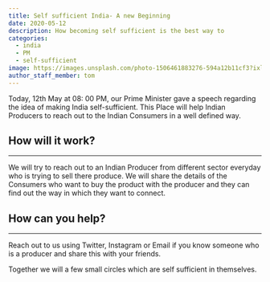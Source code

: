 ```yaml
---
title: Self sufficient India- A new Beginning
date: 2020-05-12
description: How becoming self sufficient is the best way to
categories:
  - india
  - PM
  - self-sufficient
image: https://images.unsplash.com/photo-1506461883276-594a12b11cf3?ixlib=rb-1.2.1&ixid=eyJhcHBfaWQiOjEyMDd9&auto=format&fit=crop&w=800&q=60
author_staff_member: tom
---
```


Today, 12th May at 08: 00 PM, our Prime Minister gave a speech regarding the idea of making India self-sufficient. This
Place will help Indian Producers to reach out to the Indian Consumers in a well defined way.

## How will it work?
---

We will try to reach out to an Indian Producer from different sector everyday who is trying to sell there produce. We will
share the details of the Consumers who want to buy the product with the producer and they can find out the way in which they
want to connect.

## How can you help?
---

Reach out to us using Twitter, Instagram or Email if you know someone who is a producer and share this with your friends.

Together we will a few small circles which are self sufficient in themselves.
